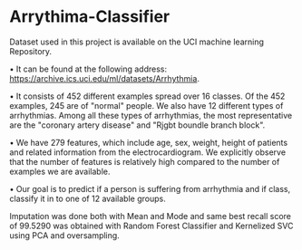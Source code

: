 # Arrythima-Classifier
Dataset used in this project is available on the UCI machine learning Repository. 

• It can be found at the following address: https://archive.ics.uci.edu/ml/datasets/Arrhythmia. 


• It consists of 452 different examples spread over 16 classes. Of the 452 examples, 245 are of "normal" people. We also have 12 different types of arrhythmias. Among all these types of arrhythmias, the most representative are the "coronary artery disease" and "Rjgbt boundle branch block".


• We have 279 features, which include age, sex, weight, height of patients and related information from the electrocardiogram. We explicitly observe that the number of features is relatively high compared to the number of examples we are available.


• Our goal is to predict if a person is suffering from arrhythmia and if class, classify it in to one of 12 available groups.

Imputation was done both with Mean and Mode and same best recall score of 99.5290 was obtained with Random Forest Classifier and Kernelized SVC using PCA and oversampling.

